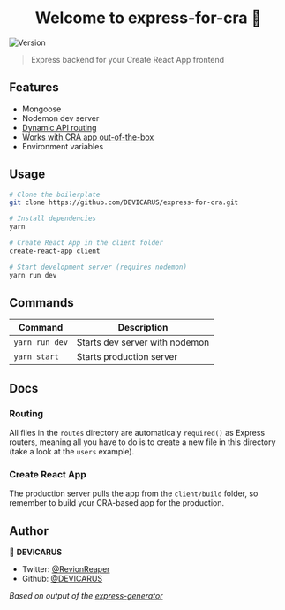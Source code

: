 <h1 align="center">Welcome to express-for-cra 👋</h1>
<p>
  <img alt="Version" src="https://img.shields.io/badge/version-1.0.0-blue.svg?cacheSeconds=2592000" />
</p>

> Express backend for your Create React App frontend

## Features

- Mongoose
- Nodemon dev server
- [Dynamic API routing](#routing)
- [Works with CRA app out-of-the-box](#create-react-app)
- Environment variables

## Usage

```bash
# Clone the boilerplate
git clone https://github.com/DEVICARUS/express-for-cra.git

# Install dependencies
yarn

# Create React App in the client folder
create-react-app client

# Start development server (requires nodemon)
yarn run dev
```

## Commands

| Command        | Description                    |
| -------------- | ------------------------------ |
| `yarn run dev` | Starts dev server with nodemon |
| `yarn start`   | Starts production server       |

## Docs

### Routing

All files in the `routes` directory are automaticaly `required()` as Express routers, meaning all you have to do is to create a new file in this directory (take a look at the `users` example).

### Create React App

The production server pulls the app from the `client/build` folder, so remember to build your CRA-based app for the production. 

## Author

👤 **DEVICARUS**

* Twitter: [@RevionReaper](https://twitter.com/RevionReaper)
* Github: [@DEVICARUS](https://github.com/DEVICARUS)

*Based on output of the [express-generator](https://github.com/expressjs/generator)*
